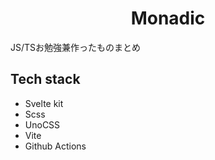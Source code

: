 <h1 align="center">Monadic</h1>
JS/TSお勉強兼作ったものまとめ

## Tech stack

- Svelte kit
- Scss
- UnoCSS
- Vite
- Github Actions
